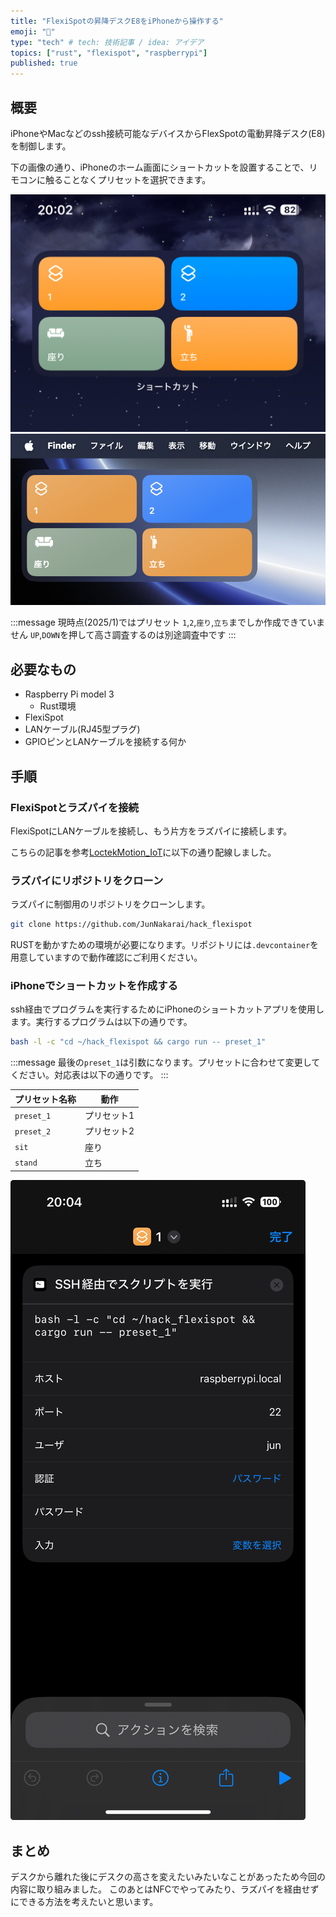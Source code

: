 ```yaml
---
title: "FlexiSpotの昇降デスクE8をiPhoneから操作する"
emoji: "📱"
type: "tech" # tech: 技術記事 / idea: アイデア
topics: ["rust", "flexispot", "raspberrypi"]
published: true
---
```


## 概要

iPhoneやMacなどのssh接続可能なデバイスからFlexSpotの電動昇降デスク(E8)を制御します。

下の画像の通り、iPhoneのホーム画面にショートカットを設置することで、リモコンに触ることなくプリセットを選択できます。

![](/images/f19c6c669bab63/iPhone_Shortcut.png)
![](/images/f19c6c669bab63/Mac_Shortcut.png)

:::message
現時点(2025/1)ではプリセット `1`,`2`,`座り`,`立ち`までしか作成できていません
`UP`,`DOWN`を押して高さ調査するのは別途調査中です
:::

## 必要なもの

- Raspberry Pi model 3
  - Rust環境
- FlexiSpot
- LANケーブル(RJ45型プラグ)
- GPIOピンとLANケーブルを接続する何か

## 手順

### FlexiSpotとラズパイを接続

FlexiSpotにLANケーブルを接続し、もう片方をラズパイに接続します。

こちらの記事を参考[LoctekMotion_IoT](https://github.com/iMicknl/LoctekMotion_IoT/tree/main/archive/raspberry-pi)に以下の通り配線しました。

### ラズパイにリポジトリをクローン

ラズパイに制御用のリポジトリをクローンします。

```bash
git clone https://github.com/JunNakarai/hack_flexispot
```

RUSTを動かすための環境が必要になります。リポジトリには`.devcontainer`を用意していますので動作確認にご利用ください。

### iPhoneでショートカットを作成する

ssh経由でプログラムを実行するためにiPhoneのショートカットアプリを使用します。実行するプログラムは以下の通りです。

```bash
bash -l -c "cd ~/hack_flexispot && cargo run -- preset_1"
```

:::message
最後の`preset_1`は引数になります。プリセットに合わせて変更してください。対応表は以下の通りです。
:::

| プリセット名称 |    動作     |
| -------------- | ----------- |
| `preset_1`     | プリセット1 |
| `preset_2`     | プリセット2 |
| `sit`          | 座り        |
| `stand`        | 立ち        |

![](/images/f19c6c669bab63/1.jpeg)

## まとめ

デスクから離れた後にデスクの高さを変えたいみたいなことがあったため今回の内容に取り組みました。
このあとはNFCでやってみたり、ラズパイを経由せずにできる方法を考えたいと思います。
